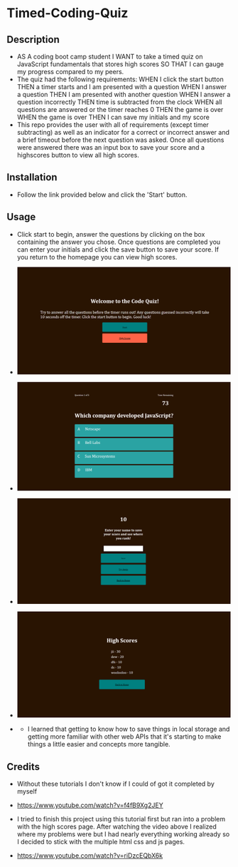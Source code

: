 # Timed-Coding-Quiz
## Description
- AS A coding boot camp student
I WANT to take a timed quiz on JavaScript fundamentals that stores high scores
SO THAT I can gauge my progress compared to my peers. 
- The quiz had the following requirements:
WHEN I click the start button
THEN a timer starts and I am presented with a question
WHEN I answer a question
THEN I am presented with another question
WHEN I answer a question incorrectly
THEN time is subtracted from the clock
WHEN all questions are answered or the timer reaches 0
THEN the game is over
WHEN the game is over
THEN I can save my initials and my score
- This repo provides the user with all of requirements (except timer subtracting) as well as an indicator for a correct or incorrect answer and a brief timeout before the next question was asked. Once all questions were answered there was an input box to save your score and a highscores button to view all high scores. 
## Installation
- Follow the link provided below and click the 'Start' button.
## Usage
- Click start to begin, answer the questions by clicking on the box containing the answer you chose. Once questions are completed you can enter your initials and click the save button to save your score. If you return to the homepage you can view high scores.
- ![alt text](assets/images/codequiz1.PNG)
- ![alt text](assets/images/codequiz2.PNG)
- ![alt text](assets/images/codequiz3.PNG)
- ![alt text](assets/images/codequiz4.PNG)

- - I learned that getting to know how to save things in local storage and getting more familiar with other web APIs that it's starting to make things a little easier and concepts more tangible. 
## Credits
- Without these tutorials I don't know if I could of got it completed by myself
- https://www.youtube.com/watch?v=f4fB9Xg2JEY

- I tried to finish this project using this tutorial first but ran into a problem with the high scores page. After watching the video above I realized where my problems were but I had nearly everything working already so I decided to stick with the multiple html css and js pages.
- https://www.youtube.com/watch?v=riDzcEQbX6k 


